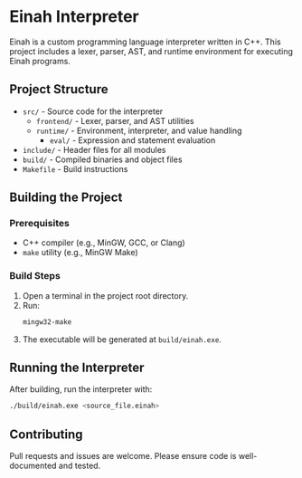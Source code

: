 # Einah Interpreter

Einah is a custom programming language interpreter written in C++. This project includes a lexer, parser, AST, and runtime environment for executing Einah programs.

## Project Structure

- `src/` - Source code for the interpreter
  - `frontend/` - Lexer, parser, and AST utilities
  - `runtime/` - Environment, interpreter, and value handling
    - `eval/` - Expression and statement evaluation
- `include/` - Header files for all modules
- `build/` - Compiled binaries and object files
- `Makefile` - Build instructions

## Building the Project

### Prerequisites
- C++ compiler (e.g., MinGW, GCC, or Clang)
- `make` utility (e.g., MinGW Make)

### Build Steps
1. Open a terminal in the project root directory.
2. Run:
   ```sh
   mingw32-make
   ```
3. The executable will be generated at `build/einah.exe`.

## Running the Interpreter

After building, run the interpreter with:
```sh
./build/einah.exe <source_file.einah>
```

## Contributing
Pull requests and issues are welcome. Please ensure code is well-documented and tested.


